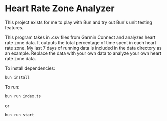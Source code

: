 # Heart Rate Zone Analyzer

This project exists for me to play with Bun and try out Bun's unit testing features.

This program takes in .csv files from Garmin Connect and analyzes heart rate zone data. It outputs the total percentage of time spent in each heart rate zone. My last 7 days of running data is included in the data directory as an example. Replace the data with your own data to analyze your own heart rate zone data.

To install dependencies:

```bash
bun install
```

To run:

```bash
bun run index.ts
```
or 

```bash
bun run start
```
